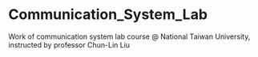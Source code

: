 # Communication_System_Lab
Work of communication system lab course @ National Taiwan University, instructed by professor Chun-Lin Liu
